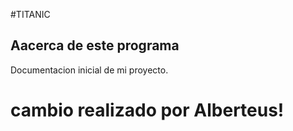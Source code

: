 #TITANIC
## Aacerca de este programa
Documentacion inicial de mi proyecto.


# cambio realizado por Alberteus! 

